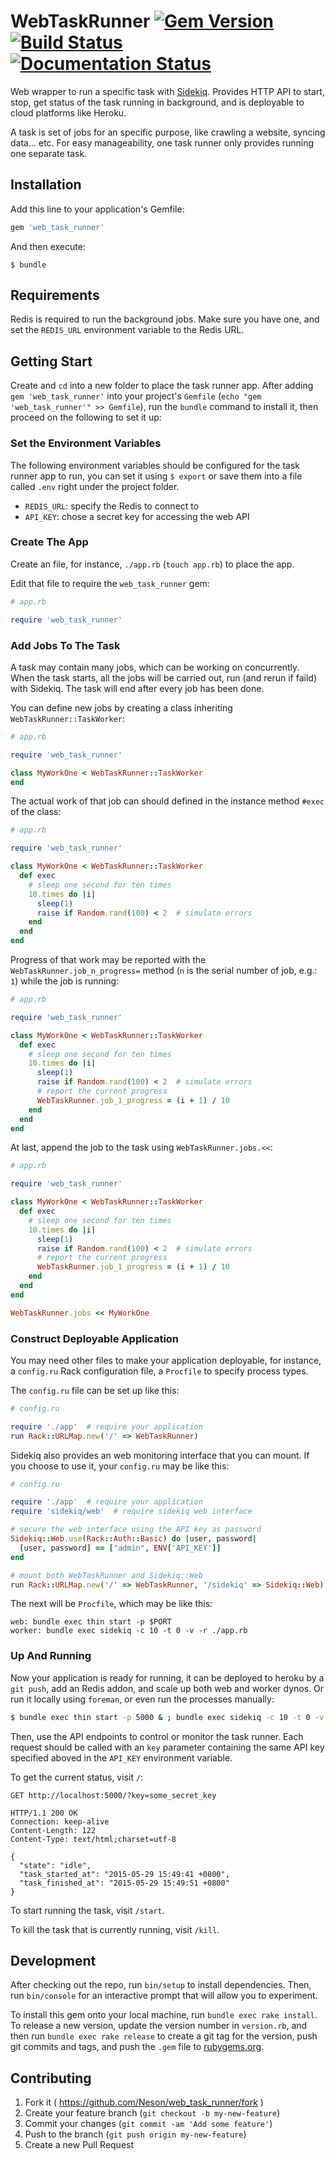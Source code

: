 # WebTaskRunner [![Gem Version](https://badge.fury.io/rb/web_task_runner.svg)](http://badge.fury.io/rb/web_task_runner) [![Build Status](https://travis-ci.org/Neson/web_task_runner.svg?branch=master)](https://travis-ci.org/Neson/web_task_runner) [![Documentation Status](http://inch-ci.org/github/Neson/web_task_runner.svg?branch=master)](http://inch-ci.org/github/Neson/web_task_runner)

Web wrapper to run a specific task with [Sidekiq](http://sidekiq.org/).
Provides HTTP API to start, stop, get status of the task running in background,
and is deployable to cloud platforms like Heroku.

A task is set of jobs for an specific purpose, like crawling a website, syncing
data... etc. For easy manageability, one task runner only provides running one
separate task.

## Installation

Add this line to your application's Gemfile:

```ruby
gem 'web_task_runner'
```

And then execute:

    $ bundle


## Requirements

Redis is required to run the background jobs. Make sure you have one, and set
the `REDIS_URL` environment variable to the Redis URL.

## Getting Start

Create and `cd` into a new folder to place the task runner app. After adding
`gem 'web_task_runner'` into your project's `Gemfile`
(`echo "gem 'web_task_runner'" >> Gemfile`), run the `bundle` command to
install it, then proceed on the following to set it up:

### Set the Environment Variables

The following environment variables should be configured for the task runner
app to run, you can set it using `$ export` or save them into a file called
`.env` right under the project folder.

 - `REDIS_URL`: specify the Redis to connect to
 - `API_KEY`: chose a secret key for accessing the web API

### Create The App

Create an file, for instance, `./app.rb` (`touch app.rb`) to place the app.

Edit that file to require the `web_task_runner` gem:

```ruby
# app.rb

require 'web_task_runner'
```

### Add Jobs To The Task

A task may contain many jobs, which can be working on concurrently. When the
task starts, all the jobs will be carried out, run (and rerun if faild) with
Sidekiq. The task will end after every job has been done.

You can define new jobs by creating a class inheriting
`WebTaskRunner::TaskWorker`:

```ruby
# app.rb

require 'web_task_runner'

class MyWorkOne < WebTaskRunner::TaskWorker
end
```

The actual work of that job can should defined in the instance method `#exec`
of the class:

```ruby
# app.rb

require 'web_task_runner'

class MyWorkOne < WebTaskRunner::TaskWorker
  def exec
    # sleep one second for ten times
    10.times do |i|
      sleep(1)
      raise if Random.rand(100) < 2  # simulate errors
    end
  end
end
```

Progress of that work may be reported with the `WebTaskRunner.job_n_progress=`
method (`n` is the serial number of job, e.g.: `1`) while the job is running:

```ruby
# app.rb

require 'web_task_runner'

class MyWorkOne < WebTaskRunner::TaskWorker
  def exec
    # sleep one second for ten times
    10.times do |i|
      sleep(1)
      raise if Random.rand(100) < 2  # simulate errors
      # report the current progress
      WebTaskRunner.job_1_progress = (i + 1) / 10
    end
  end
end
```

At last, append the job to the task using `WebTaskRunner.jobs.<<`:

```ruby
# app.rb

require 'web_task_runner'

class MyWorkOne < WebTaskRunner::TaskWorker
  def exec
    # sleep one second for ten times
    10.times do |i|
      sleep(1)
      raise if Random.rand(100) < 2  # simulate errors
      # report the current progress
      WebTaskRunner.job_1_progress = (i + 1) / 10
    end
  end
end

WebTaskRunner.jobs << MyWorkOne
```

### Construct Deployable Application

You may need other files to make your application deployable, for instance,
a `config.ru` Rack configuration file, a `Procfile` to specify process types.

The `config.ru` file can be set up like this:

```ruby
# config.ru

require './app'  # require your application
run Rack::URLMap.new('/' => WebTaskRunner)
```

Sidekiq also provides an web monitoring interface that you can mount. If you
choose to use it, your `config.ru` may be like this:

```ruby
# config.ru

require './app'  # require your application
require 'sidekiq/web'  # require sidekiq web interface

# secure the web interface using the API key as password
Sidekiq::Web.use(Rack::Auth::Basic) do |user, password|
  [user, password] == ["admin", ENV['API_KEY']]
end

# mount both WebTaskRunner and Sidekiq::Web
run Rack::URLMap.new('/' => WebTaskRunner, '/sidekiq' => Sidekiq::Web)
```

The next will be `Procfile`, which may be like this:

```
web: bundle exec thin start -p $PORT
worker: bundle exec sidekiq -c 10 -t 0 -v -r ./app.rb
```

### Up And Running

Now your application is ready for running, it can be deployed to heroku by a
`git push`, add an Redis addon, and scale up both web and worker dynos. Or
run it locally using `foreman`, or even run the processes manually:

```bash
$ bundle exec thin start -p 5000 & ; bundle exec sidekiq -c 10 -t 0 -v -r ./app.rb &
```

Then, use the API endpoints to control or monitor the task runner. Each
request should be called with an `key` parameter containing the same API key
specified aboved in the `API_KEY` environment variable.

To get the current status, visit `/`:

```http
GET http://localhost:5000/?key=some_secret_key

HTTP/1.1 200 OK
Connection: keep-alive
Content-Length: 122
Content-Type: text/html;charset=utf-8

{
  "state": "idle",
  "task_started_at": "2015-05-29 15:49:41 +0800",
  "task_finished_at": "2015-05-29 15:49:51 +0800"
}
```

To start running the task, visit `/start`.

To kill the task that is currently running, visit `/kill`.

## Development

After checking out the repo, run `bin/setup` to install dependencies.
Then, run `bin/console` for an interactive prompt that will allow you
to experiment.

To install this gem onto your local machine, run `bundle exec rake install`.
To release a new version, update the version number in `version.rb`, and then
run `bundle exec rake release` to create a git tag for the version, push git
commits and tags, and push the `.gem` file to
[rubygems.org](https://rubygems.org).

## Contributing

1. Fork it ( https://github.com/Neson/web_task_runner/fork )
2. Create your feature branch (`git checkout -b my-new-feature`)
3. Commit your changes (`git commit -am 'Add some feature'`)
4. Push to the branch (`git push origin my-new-feature`)
5. Create a new Pull Request
